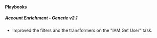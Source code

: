 
#### Playbooks

##### Account Enrichment - Generic v2.1

- Improved the filters and the transformers on the "IAM Get User" task.